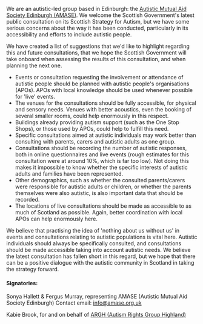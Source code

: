 We are an autistic-led group based in Edinburgh: the [Autistic Mutual Aid Society Edinburgh (AMASE)](/).  We welcome the Scottish Government's latest public consultation on its Scottish Strategy for Autism, but we have some serious concerns about the way it has been conducted, particularly in its accessibility and efforts to include autistic people.

We have created a list of suggestions that we'd like to highlight regarding this and future consultations, that we hope the Scottish Government will take onboard when assessing the results of this consultation, and when planning the next one.

* Events or consultation requesting the involvement or attendance of autistic people should be planned with autistic people's organisations (APOs).  APOs with local knowledge should be used whenever possible for 'live' events.
* The venues for the consultations should be fully accessible, for physical and sensory needs.  Venues with better acoustics, even the booking of several smaller rooms, could help enormously in this respect.
* Buildings already providing autism support (such as the One Stop Shops), or those used by APOs, could help to fulfill this need.
* Specific consultations aimed at autistic individuals may work better than consulting with parents, carers and autistic adults as one group.
* Consultations should be recording the number of autistic responses, both in online questionnaires and live events (rough estimates for this consultation were at around 10%, which is far too low).  Not doing this makes it impossible to know whether the specific interests of autistic adults and families have been represented.
* Other demographics, such as whether the consulted parents/carers were responsible for autistic adults or children, or whether the parents themselves were also autistic, is also important data that should be recorded.
* The locations of live consultations should be made as accessible to as much of Scotland as possible.  Again, better coordination with local APOs can help enormously here.
 
We believe that practising the idea of 'nothing about us without us' in events and consultations relating to autistic populations is vital here.  Autistic individuals should always be specifically consulted, and consultations should be made accessible taking into account autistic needs.  We believe the latest consultation has fallen short in this regard, but we hope that there can be a positive dialogue with the autistic community in Scotland in taking the strategy forward.

#### Signatories:

Sonya Hallett & Fergus Murray, representing AMASE (Autistic Mutual Aid Society Edinburgh)  Contact email: info@amase.org.uk

Kabie Brook, for and on behalf of [ARGH (Autism Rights Group Highland)](http://www.arghighland.co.uk/)
